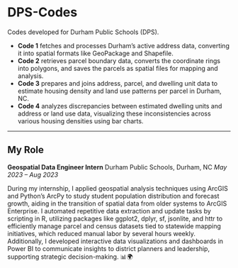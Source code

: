 
# DPS-Codes

Codes developed for Durham Public Schools (DPS).

* **Code 1** fetches and processes Durham’s active address data, converting it into spatial formats like GeoPackage and Shapefile.
* **Code 2** retrieves parcel boundary data, converts the coordinate rings into polygons, and saves the parcels as spatial files for mapping and analysis.
* **Code 3** prepares and joins address, parcel, and dwelling unit data to estimate housing density and land use patterns per parcel in Durham, NC.
* **Code 4** analyzes discrepancies between estimated dwelling units and address or land use data, visualizing these inconsistencies across various housing densities using bar charts.


---

## My Role

**Geospatial Data Engineer Intern**
Durham Public Schools, Durham, NC
*May 2023 – Aug 2023*

During my internship, I applied geospatial analysis techniques using ArcGIS and Python’s ArcPy to study student population distribution and forecast growth, aiding in the transition of spatial data from older systems to ArcGIS Enterprise. I automated repetitive data extraction and update tasks by scripting in R, utilizing packages like ggplot2, dplyr, sf, jsonlite, and httr to efficiently manage parcel and census datasets tied to statewide mapping initiatives, which reduced manual labor by several hours weekly. Additionally, I developed interactive data visualizations and dashboards in Power BI to communicate insights to district planners and leadership, supporting strategic decision-making. 📊🌍

